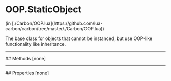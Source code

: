 <h1 class="class-title">OOP.StaticObject</h1>
<span class="file-link">(in [./Carbon/OOP.lua](https://github.com/lua-carbon/carbon/tree/master/./Carbon/OOP.lua))</span><br/>

The base class for objects that cannot be instanced, but use OOP-like functionality like inheritance.


<hr />
## Methods
[none]

<hr />
## Properties
[none]